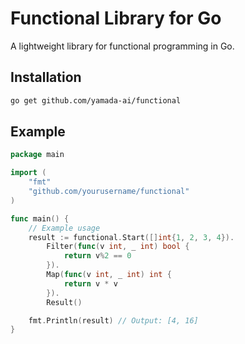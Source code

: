 # Functional Library for Go

A lightweight library for functional programming in Go.

## Installation

```bash
go get github.com/yamada-ai/functional
```


## Example

```go
package main

import (
	"fmt"
	"github.com/yourusername/functional"
)

func main() {
	// Example usage
	result := functional.Start([]int{1, 2, 3, 4}).
		Filter(func(v int, _ int) bool {
			return v%2 == 0
		}).
		Map(func(v int, _ int) int {
			return v * v
		}).
		Result()

	fmt.Println(result) // Output: [4, 16]
}
```